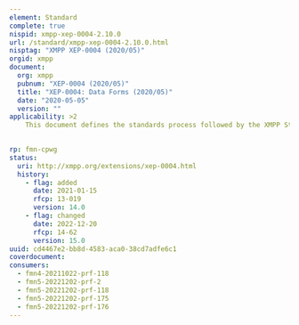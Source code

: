 ```yaml
---
element: Standard
complete: true
nispid: xmpp-xep-0004-2.10.0
url: /standard/xmpp-xep-0004-2.10.0.html
nisptag: "XMPP XEP-0004 (2020/05)"
orgid: xmpp
document:
  org: xmpp
  pubnum: "XEP-0004 (2020/05)"
  title: "XEP-0004: Data Forms (2020/05)"
  date: "2020-05-05"
  version: ""
applicability: >2
    This document defines the standards process followed by the XMPP Standards Foundation.

  
rp: fmn-cpwg
status:
  uri: http://xmpp.org/extensions/xep-0004.html
  history: 
    - flag: added
      date: 2021-01-15
      rfcp: 13-019
      version: 14.0
    - flag: changed
      date: 2022-12-20
      rfcp: 14-62
      version: 15.0
uuid: cd4467e2-bb8d-4583-aca0-38cd7adfe6c1
coverdocument:
consumers:
  - fmn4-20211022-prf-118
  - fmn5-20221202-prf-2
  - fmn5-20221202-prf-118
  - fmn5-20221202-prf-175
  - fmn5-20221202-prf-176
---
```

